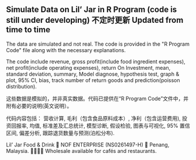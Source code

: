 ## Simulate Data on Lil’ Jar in R Program (code is still under developing) 不定时更新 Updated from time to time
The data are simulated and not real. The code is provided in the "R Program Code" file along with the necessary explanations. 

The code include revenue, gross profit(include food ingredient expenses), net profit(include operating expenses), return On Investment, mean, standard deviation, summary, Model diagnose, hypothesis test, graph & plot, 95% CI, bias, track number of return goods and prediction(poisson distribution).

这些数据是模拟的，并非真实数据。代码已提供在“R Program Code”文件中，并附有必要的说明(英文说明）。

代码内容包括： 营收计算, 毛利（包含食品原料成本）, 净利（包含运营费用), 投资回报率, 均值, 标准差及汇总统计, 模型诊断, 假设检验, 图表与可视化, 95% 置信区间, 偏差分析, 跟踪退货数量与预测(泊松分布).

Lil’ Jar
Food & Drink
🏪 NOF ENTERPRISE (NS0261497-H)
📍 Penang, Malaysia.
🫱🏻‍🫲🏼 Wholesale available for cafés and restaurants.

